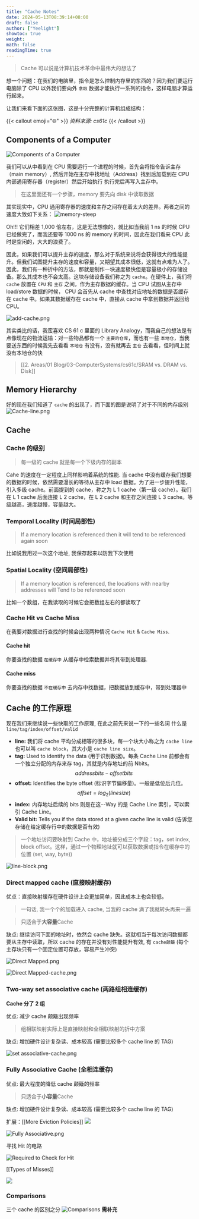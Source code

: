 ```yaml
---
title: "Cache Notes"
date: 2024-05-13T08:39:14+08:00
draft: false
author: ["Yeelight"]
showtoc: true
weight:
math: false
readingTime: true
---
```



> Cache 可以说是计算机技术革命中最伟大的想法了

想一个问题：在我们的电脑里，指令是怎么控制内存里的东西的？因为我们要运行电脑除了 CPU 以外我们要向外 `拿取` 数据才能执行一系列的指令，这样电脑才算运行起来。

<!-- more -->

让我们来看下面的这张图，这是十分完整的计算机组成结构：

{{< callout emoji="🌐" >}}
*资料来源: cs61c*
{{< /callout >}}

## Components of a Computer

![Components of a Computer](https://s2.loli.net/2023/04/24/Fzb3uHQBLTlqOgD.png)

我们可以从中看到在 CPU 需要运行一个进程的时候，首先会将指令告诉主存（main memory）, 然后开始在主存中找地址（Address）找到后加载到在 CPU 内部通用寄存器（register）然后开始执行
执行完后再写入主存中。
> 在这里面还有一个步骤，memory 要先向 disk 中读取数据

其实现实中，CPU 通用寄存器的速度和主存之间存在着太大的差异。两者之间的速度大致如下关系：
![memory-steep](https://s2.loli.net/2023/04/24/KtvMSR7QmrXpjbl.png)

Oh!!! 它们相差 1,000 倍左右，这是无法想像的，就比如当我前 1 ns 的时候 CPU 已经做完了，而我还要等 1000 ns 的 memory 的时间，因此在我们看来 CPU 此时是空闲的，大大的浪费了。

因此，如果我们可以提升主存的速度，那么对于系统来说将会获得很大的性能提升。但我们试图提升主存的速度和容量，又期望其成本很低，这就有点难为人了。因此，我们有一种折中的方法，那就是制作一块速度极快但是容量极小的存储设备。那么其成本也不会太高。这块存储设备我们称之为 `cache`。在硬件上，我们将 `cache` 放置在 `CPU` 和 `主存` 之间，作为主存数据的缓存。当 CPU 试图从主存中 load/store 数据的时候， CPU 会首先从 cache 中查找对应地址的数据是否缓存在 cache 中。如果其数据缓存在 cache 中，直接从 cache 中拿到数据并返回给 CPU。

![add-cache.png](https://s2.loli.net/2023/04/24/qLhOmsTV2IE9S8p.png)

其实类比的话，我蛮喜欢 CS 61 c 里面的 Library Analogy，而我自己的想法是有点像现在的物流运输：对一些物品都有一个 `主要的仓库`，而也有一些 `本地仓`，当我要送东西的时候我先去看看 `本地仓` 有没有，没有就再去 `主仓` 去看看，但时间上就没有本地仓的快

> [[2. Areas/01 Blog/03-ComputerSystems/cs61c/SRAM vs. DRAM vs. Disk]]

## Memory Hierarchy

好的现在我们知道了 `cache` 的出现了，而下面的图是说明了对于不同的内存级别
![Cache-line.png](https://s2.loli.net/2023/04/24/3anw1UgNoWDZBsq.png)

## Cache

### Cache 的级别
>
> 每一级的 cache 就是每一个下级内存的副本

Cahe 的速度在一定程度上同样影响着系统的性能. 当 cache 中没有缓存我们想要的数据的时候，依然需要漫长的等待从主存中 load 数据。为了进一步提升性能，引入多级 cache。前面提到的 cache，称之为 L 1 cache（第一级 cache）。我们在 L 1 cache 后面连接 L 2 cache，在 L 2 cache 和主存之间连接 L 3 cache。等级越高，速度越慢，容量越大。

### Temporal Locality (时间局部性)
>
> If a memory location is referenced then it will tend to be referenced again soon

比如说我用过一次这个地址, 我保存起来以防我下次使用

### Spatial Locality (空间局部性)
>
> If a memory location is referenced, the locations with nearby addresses will
   Tend to be referenced soon

比如一个数组，在我读取的时候它会把数组左右的都读取了

### Cache Hit vs Cache Miss

在我要对数据进行查找的时候会出现两种情况 `Cache Hit` & `Cache Miss`.

#### Cache hit

你要查找的数据 `在缓存中` 从缓存中检索数据并将其带到处理器.

#### Cache miss

你要查找的数据 `不在缓存中` 去内存中找数据，把数据放到缓存中，带到处理器中

## Cache 的工作原理

现在我们来继续说一些快取的工作原理, 在此之前先来说一下的一些名词
 什么是 `line/tag/index/offset/valid`

- **line:** 我们将 cache 平均分成相等的很多块，每一个块大小称之为 `cache line` 也可以叫 `cache block`，其大小是 `cache line size`。
- **tag:** Used to identify the data (用于识别数据)。每条 Cache Line 前都会有一个独立分配的内存来存 tag，其就是内存地址的前 Nbits。
$$ addressbits -  offsetbits $$
- **offset:** Identifies the byte offset (标识字节偏移量)。一般是低位后几位。
$$ offset = log_2(line size) $$
- **index:** 内存地址后续的 bits 则是在这--Way 的是 Cache Line 索引，可以索引 Cache Line。
- **Valid bit:** Tells you if the data stored at a given cache line is valid (告诉您存储在给定缓存行中的数据是否有效)

> 一个地址访问要映射到 Cache 中，地址被分成三个字段：tag，set index, block offset。这样，通过一个物理地址就可以获取数据或指令在缓存中的位置 (set, way, byte))

![line-block.png](https://s2.loli.net/2023/04/24/mHdMoveGWXkiNL4.png)

### Direct mapped cache (直接映射缓存)

优点：直接映射缓存在硬件设计上会更加简单，因此成本上也会较低。
> 一句话, 我一个个的加载进入 cache, 当我的 cache 满了我就转头再来一遍

>只适合于**大容量**Cache

缺点: 继续访问下面的地址时，依然会 cache 缺失。这就相当于每次访问数据都要从主存中读取，所以 cache 的存在并没有对性能提升有效, 有 `cache颠簸` (每个主存块只有一个固定位置可存放，容易产生冲突)

![Direct Mapped.png](https://s2.loli.net/2023/04/24/xeav7mlIDAyOwqK.png)

![Direct Mapped-cache.png](https://s2.loli.net/2023/04/24/4EYI7Va1S5lKgow.png)

### Two-way set associative cache (两路组相连缓存)

**Cache 分了 2 组**

优点: 减少 cache 颠簸出现频率
> 组相联映射实际上是直接映射和全相联映射的折中方案

缺点: 增加硬件设计复杂读、成本较高 (需要比较多个 cache line 的 TAG)

![set associative-cache.png](https://s2.loli.net/2023/04/24/yXE8J6RMo9F3Vxq.png)

### Fully Associative Cache (全相连缓存)

优点: 最大程度的降低 cache 颠簸的频率
>只适合于**小容量**Cache

缺点: 增加硬件设计复杂读、成本较高 (需要比较多个 cache line 的 TAG)

扩展：[[More Eviction Policies]]
![](https://s2.loli.net/2023/07/10/TRUdXNBPsveZS7D.png)

![Fully Associative.png](https://s2.loli.net/2023/04/24/76uSATyrPno1eYf.png)

寻找 Hit 的电路

![Required to Check for Hit](https://s2.loli.net/2023/04/24/3VYzGo9dkgHwcrS.png)

[[Types of Misses]]

![](https://s2.loli.net/2023/04/24/M4Fc1g6k5OrfBpj.png)

### Comparisons

三个 cache 的区别之分
![Comparisons](https://s2.loli.net/2023/04/24/iICnWkpOMcFtKZH.png)
**需补充**
